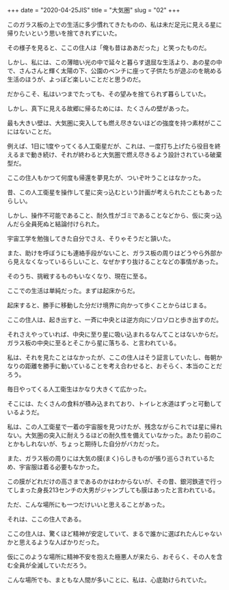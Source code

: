 +++
date = "2020-04-25JIS"
title = "大気圏"
slug = "02"
+++


このガラス板の上での生活に多少慣れてきたものの、私は未だ足元に見える星に帰りたいという思いを捨てきれずにいた。

その様子を見ると、ここの住人は「俺も昔はああだった」と笑ったものだ。

しかし、私には、この薄暗い光の中で延々と暮らす退屈な生活より、あの星の中で、さんさんと輝く太陽の下、公園のベンチに座って子供たちが遊ぶのを眺める生活のほうが、よっぽど楽しいことだと思うのだ。

だからこそ、私はいつまでたっても、その望みを捨てられず暮らしていた。

しかし、真下に見える故郷に帰るためには、たくさんの壁があった。

最も大きい壁は、大気圏に突入しても燃え尽きないほどの強度を持つ素材がここにはないことだ。

例えば、1日に1度やってくる人工衛星だが、これは、一度打ち上げたら役目を終えるまで動き続け、それが終わると大気圏で燃え尽きるよう設計されている破棄型だ。

ここの住人もかつて何度も帰還を夢見たが、ついぞ叶うことはなかった。

昔、この人工衛星を操作して星に突っ込むという計画が考えられたこともあったらしい。

しかし、操作不可能であること、耐久性がゴミであることなどから、仮に突っ込んだら全員死ぬと結論付けられた。

宇宙工学を勉強してきた自分でさえ、そりゃそうだと頷いた。

また、助けを呼ぼうにも連絡手段がないこと、ガラス板の周りはどうやら外部から見えなくなっているらしいこと、なぜかすり抜けることなどの事情があった。

そのうち、挑戦するものもいなくなり、現在に至る。

ここでの生活は単純だった。まずは起床からだ。

起床すると、勝手に移動した分だけ境界に向かって歩くことからはじまる。

ここの住人は、起き出すと、一斉に中央とは逆方向にゾロゾロと歩き出すのだ。

それさえやっていれば、中央に至り星に吸い込まれるなんてことはないからだ。ガラス板の中央に至るとそこから星に落ちる、と言われている。

私は、それを見たことはなかったが、ここの住人はそう証言していたし、毎朝かなりの距離を勝手に動いていることを考え合わせると、おそらく、本当のことだろう。

毎日やってくる人工衛生はかなり大きくて広かった。

そこには、たくさんの食料が積み込まれており、トイレと水道はずっと可動しているようだ。

私は、この人工衛星で一着の宇宙服を見つけたが、残念ながらこれでは星に帰れない。大気圏の突入に耐えうるほどの耐久性を備えていなかった。あたり前のことかもしれないが、ちょっと期待した自分がバカだった。

また、ガラス板の周りには大気の膜(まく)らしきものが張り巡らされているため、宇宙服は着る必要もなかった。

この膜がどれだけの高さまであるのかはわからないが、その昔、銀河鉄道で行ってしまった身長213センチの大男がジャンプしても膜はあったと言われている。

ただ、こんな場所にも一つだけいいと思えることがあった。

それは、ここの住人である。

ここの住人は、驚くほど精神が安定していて、まるで誰かに選ばれたんじゃないかと思えるような人ばかりだった。

仮にこのような場所に精神不安を抱えた極悪人が来たら、おそらく、その人を含む全員が全滅していただろう。

こんな場所でも、まともな人間が多いことに、私は、心底助けられていた。

